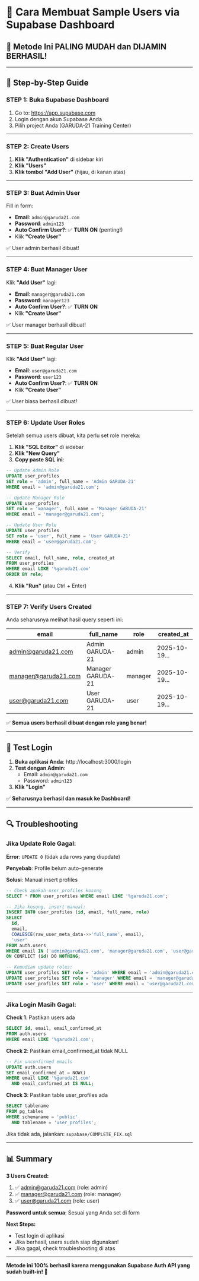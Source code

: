 # 👥 Cara Membuat Sample Users via Supabase Dashboard

## 📌 Metode Ini PALING MUDAH dan DIJAMIN BERHASIL!

---

## 🎯 Step-by-Step Guide

### **STEP 1: Buka Supabase Dashboard**

1. Go to: https://app.supabase.com
2. Login dengan akun Supabase Anda
3. Pilih project Anda (GARUDA-21 Training Center)

---

### **STEP 2: Create Users**

1. **Klik "Authentication"** di sidebar kiri
2. **Klik "Users"** 
3. **Klik tombol "Add User"** (hijau, di kanan atas)

---

### **STEP 3: Buat Admin User**

Fill in form:
- **Email**: `admin@garuda21.com`
- **Password**: `admin123`
- **Auto Confirm User?**: ✅ **TURN ON** (penting!)
- Klik **"Create User"**

✅ User admin berhasil dibuat!

---

### **STEP 4: Buat Manager User**

Klik **"Add User"** lagi:
- **Email**: `manager@garuda21.com`
- **Password**: `manager123`
- **Auto Confirm User?**: ✅ **TURN ON**
- Klik **"Create User"**

✅ User manager berhasil dibuat!

---

### **STEP 5: Buat Regular User**

Klik **"Add User"** lagi:
- **Email**: `user@garuda21.com`
- **Password**: `user123`
- **Auto Confirm User?**: ✅ **TURN ON**
- Klik **"Create User"**

✅ User biasa berhasil dibuat!

---

### **STEP 6: Update User Roles**

Setelah semua users dibuat, kita perlu set role mereka:

1. **Klik "SQL Editor"** di sidebar
2. **Klik "New Query"**
3. **Copy paste SQL ini**:

```sql
-- Update Admin Role
UPDATE user_profiles 
SET role = 'admin', full_name = 'Admin GARUDA-21'
WHERE email = 'admin@garuda21.com';

-- Update Manager Role
UPDATE user_profiles 
SET role = 'manager', full_name = 'Manager GARUDA-21'
WHERE email = 'manager@garuda21.com';

-- Update User Role
UPDATE user_profiles 
SET role = 'user', full_name = 'User GARUDA-21'
WHERE email = 'user@garuda21.com';

-- Verify
SELECT email, full_name, role, created_at 
FROM user_profiles 
WHERE email LIKE '%garuda21.com'
ORDER BY role;
```

4. **Klik "Run"** (atau Ctrl + Enter)

---

### **STEP 7: Verify Users Created**

Anda seharusnya melihat hasil query seperti ini:

| email | full_name | role | created_at |
|-------|-----------|------|------------|
| admin@garuda21.com | Admin GARUDA-21 | admin | 2025-10-19... |
| manager@garuda21.com | Manager GARUDA-21 | manager | 2025-10-19... |
| user@garuda21.com | User GARUDA-21 | user | 2025-10-19... |

✅ **Semua users berhasil dibuat dengan role yang benar!**

---

## 🧪 Test Login

1. **Buka aplikasi Anda**: http://localhost:3000/login
2. **Test dengan Admin**:
   - Email: `admin@garuda21.com`
   - Password: `admin123`
3. **Klik "Login"**

✅ **Seharusnya berhasil dan masuk ke Dashboard!**

---

## 🔍 Troubleshooting

### Jika Update Role Gagal:

**Error**: `UPDATE 0` (tidak ada rows yang diupdate)

**Penyebab**: Profile belum auto-generate

**Solusi**: Manual insert profiles

```sql
-- Check apakah user_profiles kosong
SELECT * FROM user_profiles WHERE email LIKE '%garuda21.com';

-- Jika kosong, insert manual:
INSERT INTO user_profiles (id, email, full_name, role)
SELECT 
  id, 
  email, 
  COALESCE(raw_user_meta_data->>'full_name', email),
  'user'
FROM auth.users 
WHERE email IN ('admin@garuda21.com', 'manager@garuda21.com', 'user@garuda21.com')
ON CONFLICT (id) DO NOTHING;

-- Kemudian update roles:
UPDATE user_profiles SET role = 'admin' WHERE email = 'admin@garuda21.com';
UPDATE user_profiles SET role = 'manager' WHERE email = 'manager@garuda21.com';
UPDATE user_profiles SET role = 'user' WHERE email = 'user@garuda21.com';
```

---

### Jika Login Masih Gagal:

**Check 1**: Pastikan users ada
```sql
SELECT id, email, email_confirmed_at 
FROM auth.users 
WHERE email LIKE '%garuda21.com';
```

**Check 2**: Pastikan email_confirmed_at tidak NULL
```sql
-- Fix unconfirmed emails
UPDATE auth.users 
SET email_confirmed_at = NOW()
WHERE email LIKE '%garuda21.com' 
  AND email_confirmed_at IS NULL;
```

**Check 3**: Pastikan table user_profiles ada
```sql
SELECT tablename 
FROM pg_tables 
WHERE schemaname = 'public' 
  AND tablename = 'user_profiles';
```

Jika tidak ada, jalankan: `supabase/COMPLETE_FIX.sql`

---

## 📊 Summary

**3 Users Created:**
1. ✅ admin@garuda21.com (role: admin)
2. ✅ manager@garuda21.com (role: manager)
3. ✅ user@garuda21.com (role: user)

**Password untuk semua**: Sesuai yang Anda set di form

**Next Steps:**
- Test login di aplikasi
- Jika berhasil, users sudah siap digunakan!
- Jika gagal, check troubleshooting di atas

---

**Metode ini 100% berhasil karena menggunakan Supabase Auth API yang sudah built-in! 🚀**

